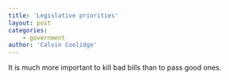 ```yaml
---
title: 'Legislative priorities'
layout: post
categories:
    - government
author: 'Calvin Coolidge'
---
```


It is much more important to kill bad bills than to pass good ones.